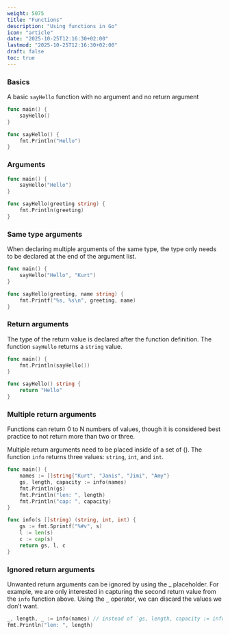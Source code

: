```yaml
---
weight: 5075
title: "Functions"
description: "Using functions in Go"
icon: "article"
date: "2025-10-25T12:16:30+02:00"
lastmod: "2025-10-25T12:16:30+02:00"
draft: false
toc: true
---
```


### Basics

A basic `sayHello` function with no argument and no return argument

```go
func main() {
	sayHello()
}

func sayHello() {
	fmt.Println("Hello")
}
```

### Arguments

```go
func main() {
	sayHello("Hello")
}

func sayHello(greeting string) {
	fmt.Println(greeting)
}
```

### Same type arguments

When declaring multiple arguments of the same type, the type only needs to be declared at the end of the argument list.

```go
func main() {
	sayHello("Hello", "Kurt")
}

func sayHello(greeting, name string) {
	fmt.Printf("%s, %s\n", greeting, name)
}
```

### Return arguments

The type of the return value is declared after the function definition. The function `sayHello` returns a `string` value.

```go
func main() {
	fmt.Println(sayHello())
}

func sayHello() string {
	return "Hello"
}
```

### Multiple return arguments

Functions can return 0 to N numbers of values, though it is considered best practice to not return more than two or three.

Multiple return arguments need to be placed inside of a set of (). The function `info` returns three values: `string`, `int`, and `int`.

```go
func main() {
	names := []string{"Kurt", "Janis", "Jimi", "Amy"}
	gs, length, capacity := info(names)
	fmt.Println(gs)
	fmt.Println("len: ", length)
	fmt.Println("cap: ", capacity)
}

func info(s []string) (string, int, int) {
	gs := fmt.Sprintf("%#v", s)
	l := len(s)
	c := cap(s)
	return gs, l, c
}
```

### Ignored return arguments

Unwanted return arguments can be ignored by using the _ placeholder. For example, we are only interested in capturing the second return value from the `info` function above. Using the `_` operator, we can discard the values we don’t want.

```go
_, length, _ := info(names) // instead of `gs, length, capacity := info(names)`
fmt.Println("len: ", length)
```
